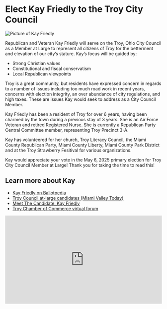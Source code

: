 # Elect Kay Friedly to the Troy City Council

![Picture of Kay Friedly](kay-smile.jpg)

Republican and Veteran Kay Friedly will serve on the Troy, Ohio City Council as a Member at Large to represent all citizens of Troy for the betterment and elevation of our city’s stature. Kay’s focus will be guided by:

* Strong Christian values 
* Constitutional and fiscal conservatism
* Local Republican viewpoints 

Troy is a great community, but residents have expressed concern in regards to a number of issues including too much road work in recent years, concerns with election integrity, an over abundance of city regulations, and high taxes. These are issues Kay would seek to address as a City Council Member.

Kay Friedly has been a resident of Troy for over 6 years, having been charmed by the town during a previous stay of 3 years. She is an Air Force Veteran and retired Registered Nurse. She is currently a Republican Party Central Committee member, representing Troy Precinct 
3-A.

Kay has volunteered for her church, Troy Literacy Council, the Miami County Republican Party, Miami County Liberty, Miami County Park District and at the Troy Strawberry Fesitival for various organizations.

Kay would appreciate your vote in the May 6, 2025 primary election for Troy City Council Member at Large! Thank you for taking the time to read this!

## Learn more about Kay

* <a href="https://ballotpedia.org/Kay_Friedly_(Troy_City_Council_At-large,_Ohio,_candidate_2025">Kay Friedly on Ballotpedia</a>
* [Troy Council at-large candidates (Miami Valley Today)](https://miamivalleytoday.com/troy-council-at-large-candidates/)
* [Meet The Candidate: Kay Friedly](https://www.civiccapacity.com/p/meet-the-candidate-kay-friedly)
* [Troy Chamber of Commerce virtual forum](https://www.troyohiochamber.com/candidate-forum/)

<iframe src="https://www.youtube.com/embed/YgL2Yi5xwE0?si=dRmbA-NjSZW1gCIt" title="Kay Friedly - Troy Chamber of Commerce Virtual Forum" frameborder="0" allow="accelerometer; autoplay; clipboard-write; encrypted-media; gyroscope; picture-in-picture; web-share" referrerpolicy="strict-origin-when-cross-origin" allowfullscreen style="    aspect-ratio: 16 / 9; height: auto; width: 100%;"></iframe>